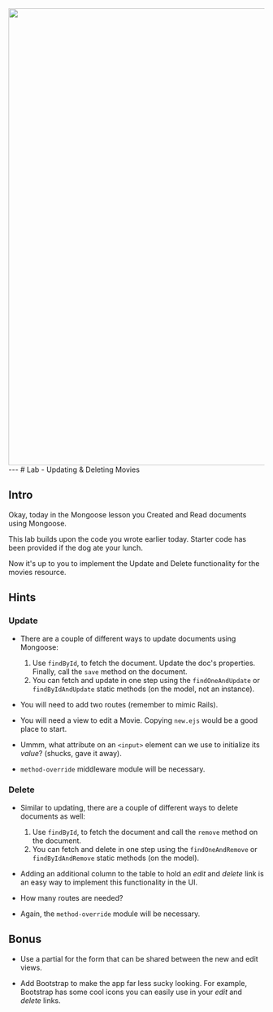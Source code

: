 
<img src="https://i.imgur.com/Y74xxoD.jpg" width="900">
---
# Lab - Updating & Deleting Movies

## Intro

Okay, today in the Mongoose lesson you Created and Read documents using Mongoose.

This lab builds upon the code you wrote earlier today.  Starter code has been provided if the dog ate your lunch.

Now it's up to you to implement the Update and Delete functionality for the movies resource.

## Hints

### Update

- There are a couple of different ways to update documents using Mongoose:
	1. Use `findById`, to fetch the document.  Update the doc's properties.  Finally, call the `save` method on the document.
	2. You can fetch and update in one step using the `findOneAndUpdate` or `findByIdAndUpdate` static methods (on the model, not an instance).

- You will need to add two routes (remember to mimic Rails).

- You will need a view to edit a Movie.  Copying `new.ejs` would be a good place to start.

- Ummm, what attribute on an `<input>` element can we use to initialize its _value_? (shucks, gave it away).

- `method-override` middleware module will be necessary.

### Delete

- Similar to updating, there are a couple of different ways to delete documents as well:
	1. Use `findById`, to fetch the document and call the `remove` method on the document.
	2. You can fetch and delete in one step using the `findOneAndRemove` or `findByIdAndRemove` static methods (on the model). 

- Adding an additional column to the table to hold an _edit_ and _delete_ link is an easy way to implement this functionality in the UI.

- How many routes are needed?

- Again, the `method-override` module will be necessary.

## Bonus

- Use a partial for the form that can be shared between the new and edit views.

- Add Bootstrap to make the app far less sucky looking.  For example, Bootstrap has some cool icons you can easily use in your _edit_ and _delete_ links.